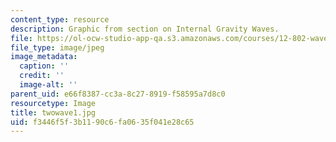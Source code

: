 ```yaml
---
content_type: resource
description: Graphic from section on Internal Gravity Waves.
file: https://ol-ocw-studio-app-qa.s3.amazonaws.com/courses/12-802-wave-motions-in-the-ocean-and-atmosphere-spring-2004/f3446f5f3b1190c6fa0635f041e28c65_twowave1.jpg
file_type: image/jpeg
image_metadata:
  caption: ''
  credit: ''
  image-alt: ''
parent_uid: e66f8387-cc3a-8c27-8919-f58595a7d8c0
resourcetype: Image
title: twowave1.jpg
uid: f3446f5f-3b11-90c6-fa06-35f041e28c65
---
```

